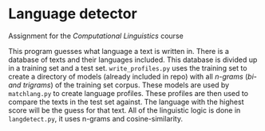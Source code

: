 # Language detector
Assignment for the _Computational Linguistics_ course

This program guesses what language a text is written in.
There is a database of texts and their languages included. This database is divided up in a training set and a test set. `write_profiles.py` uses the training set to create a directory of models (already included in repo) with all *n-grams* (*bi- and trigrams*) of the training set corpus.
These models are used by `matchlang.py` to create language profiles. These profiles are then used to compare the texts in the test set against. The language with the highest score will be the guess for that text. All of the linguistic logic is done in `langdetect.py`, it uses n-grams and cosine-similarity.
